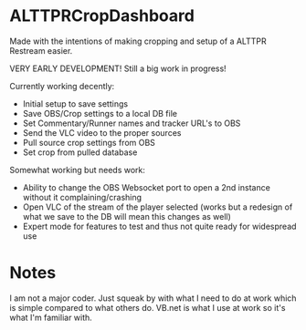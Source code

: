 # ALTTPRCropDashboard

Made with the intentions of making cropping and setup of a ALTTPR Restream easier.

VERY EARLY DEVELOPMENT!  Still a big work in progress!

Currently working decently:
- Initial setup to save settings
- Save OBS/Crop settings to a local DB file
- Set Commentary/Runner names and tracker URL's to OBS
- Send the VLC video to the proper sources
- Pull source crop settings from OBS
- Set crop from pulled database

Somewhat working but needs work:
- Ability to change the OBS Websocket port to open a 2nd instance without it complaining/crashing
- Open VLC of the stream of the player selected (works but a redesign of what we save to the DB will mean this changes as well)
- Expert mode for features to test and thus not quite ready for widespread use

# Notes

I am not a major coder.  Just squeak by with what I need to do at work which is simple compared to what others do.  VB.net is what I use at work so it's what I'm familiar with.